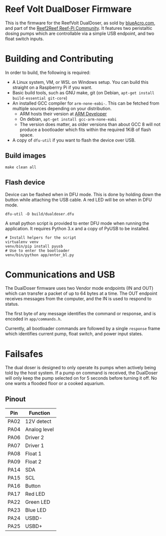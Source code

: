 # Reef Volt DualDoser Firmware

This is the firmware for the ReefVolt DualDoser, as sold by
[blueAcro.com](blueacro.com), and part of the [Reef2Reef Reef-Pi
Community](https://www.reef2reef.com/forums/reef-pi-discussion.1296/). It
features two peristaltic dosing pumps which are controllable via a simple USB
endpoint, and two float switch inputs.

# Building and Contributing

In order to build, the following is required:

- A Linux system, VM, or WSL on Windows setup. You can build this straight on a
  Raspberrry Pi if you want.
- Basic build tools, such as GNU make, git (on Debian, `apt-get install build-essential git-core`)
- An installed GCC compiler for `arm-none-eabi-`. This can be fetched from
  multiple sources depending on your distribution.
  - ARM hosts their version at [ARM Developer](https://developer.arm.com/tools-and-software/open-source-software/developer-tools/gnu-toolchain/gnu-rm/downloads)
  - On debian, `apt-get install gcc-arm-none-eabi`
  - The version does matter, as older versions than about GCC 8 will not produce a
    bootloader which fits within the required 1KiB of flash space.
- A copy of `dfu-util` if you want to flash the device over USB.

## Build images

    make clean all

## Flash device

Device can be flashed when in DFU mode. This is done by holding down the button
while attaching the USB cable. A red LED will be on when in DFU mode.

    dfu-util -D build/dualdoser.dfu

A small python script is provided to enter DFU mode when running the
application. It requires Python 3.x and a copy of PyUSB to be installed.

    # Install helpers for the script
    virtualenv venv
    venv/bin/pip install pyusb
    # Use to enter the bootloader
    venv/bin/python app/enter_bl.py

# Communications and USB

The DualDoser firmware uses two Vendor mode endpoints (IN and OUT) which can
transfer a packet of up to 64 bytes at a time. The OUT endpoint receives
messages from the computer, and the IN is used to respond to status.

The first byte of any message identifies the command or response, and is encoded
in `app/commands.h`.

Currently, all bootloader commands are followed by a single `response` frame
which identifies current pump, float switch, and power input states.

# Failsafes

The dual doser is designed to only operate its pumps when actively being told by
the host system. If a pump on command is received, the DualDoser will only keep
the pump selected on for 5 seconds before turning it off. No one wants a flooded
floor or a cooked aquarium.

## Pinout

| Pin  | Function |
|------|----------|
| PA02 | 12V detect |
| PA04 | Analog level |
| PA06 | Driver 2 |
| PA07 | Driver 1 |
| PA08 | Float 1 |
| PA09 | Float 2 |
| PA14 | SDA |
| PA15 | SCL |
| PA16 | Button |
| PA17 | Red LED |
| PA22 | Green LED |
| PA23 | Blue LED |
| PA24 | USBD- |
| PA25 | USBD+ |

